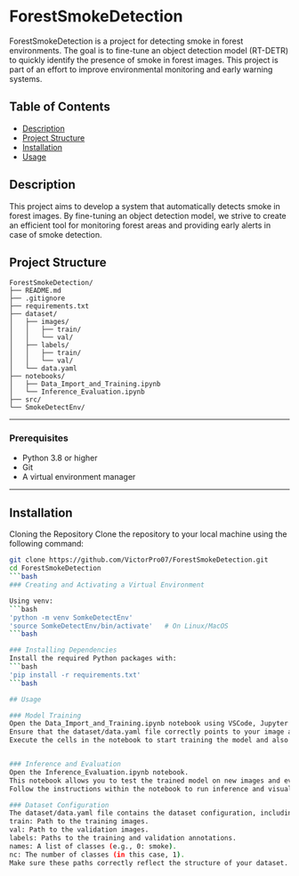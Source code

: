 # ForestSmokeDetection

ForestSmokeDetection is a project for detecting smoke in forest environments. The goal is to fine-tune an object detection model (RT-DETR) to quickly identify the presence of smoke in forest images. This project is part of an effort to improve environmental monitoring and early warning systems.

## Table of Contents

- [Description](#description)
- [Project Structure](#project-structure)
- [Installation](#installation)
- [Usage](#usage)

## Description

This project aims to develop a system that automatically detects smoke in forest images. By fine-tuning an object detection model, we strive to create an efficient tool for monitoring forest areas and providing early alerts in case of smoke detection.

## Project Structure
```plaintext
ForestSmokeDetection/
├── README.md                   
├── .gitignore                  
├── requirements.txt            
├── dataset/            
│   ├── images/
│   │   ├── train/              
│   │   └── val/                
│   ├── labels/
│   │   ├── train/              
│   │   └── val/                
│   └── data.yaml               
├── notebooks/
│   ├── Data_Import_and_Training.ipynb   
│   └── Inference_Evaluation.ipynb        
├── src/                        
└── SmokeDetectEnv/        
 ```
---

### Prerequisites
- Python 3.8 or higher
- Git
- A virtual environment manager 

---

## Installation
Cloning the Repository
Clone the repository to your local machine using the following command:

```bash
git clone https://github.com/VictorPro07/ForestSmokeDetection.git
cd ForestSmokeDetection
```bash
### Creating and Activating a Virtual Environment

Using venv:
```bash
'python -m venv SomkeDetectEnv'
'source SomkeDetectEnv/bin/activate'   # On Linux/MacOS
```bash

### Installing Dependencies
Install the required Python packages with:
```bash
'pip install -r requirements.txt'
```bash

## Usage

### Model Training
Open the Data_Import_and_Training.ipynb notebook using VSCode, Jupyter Notebook, or JupyterLab.
Ensure that the dataset/data.yaml file correctly points to your image and annotation directories.
Execute the cells in the notebook to start training the model and also to import the dataset.


### Inference and Evaluation
Open the Inference_Evaluation.ipynb notebook.
This notebook allows you to test the trained model on new images and evaluate its performance.
Follow the instructions within the notebook to run inference and visualize the results.

### Dataset Configuration
The dataset/data.yaml file contains the dataset configuration, including:
train: Path to the training images.
val: Path to the validation images.
labels: Paths to the training and validation annotations.
names: A list of classes (e.g., 0: smoke).
nc: The number of classes (in this case, 1).
Make sure these paths correctly reflect the structure of your dataset.

